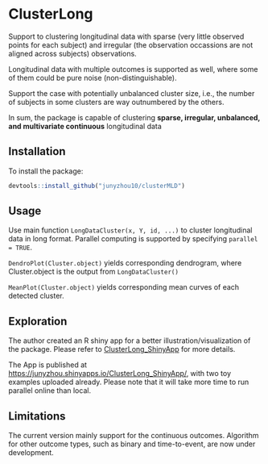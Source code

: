 # ClusterLong
Support to clustering longitudinal data with sparse (very little observed points for each subject) and irregular (the observation occassions are not aligned across subjects) observations. 

Longitudinal data with multiple outcomes is supported as well, where some of them could be pure noise (non-distinguishable). 

Support the case with potentially unbalanced cluster size, i.e., the number of subjects in some clusters are way outnumbered by the others.

In sum, the package is capable of clustering **sparse, irregular, unbalanced, and multivariate continuous** longitudinal data  

## Installation
To install the package: 
```r
devtools::install_github("junyzhou10/clusterMLD")
```

## Usage
Use main function `LongDataCluster(x, Y, id, ...)` to cluster longitudinal data in long format. Parallel computing is supported by specifying `parallel = TRUE`. 

`DendroPlot(Cluster.object)` yields corresponding dendrogram, where Cluster.object is the output from `LongDataCluster()`

`MeanPlot(Cluster.object)` yields corresponding mean curves of each detected cluster.

## Exploration
The author created an R shiny app for a better illustration/visualization of the package. Please refer to [ClusterLong_ShinyApp](https://github.com/junyzhou10/ClusterLong_ShinyApp) for more details.

The App is published at https://junyzhou.shinyapps.io/ClusterLong_ShinyApp/, with two toy examples uploaded already. Please note that it will take more time to run parallel online than local.

## Limitations
The current version mainly support for the continuous outcomes. Algorithm for other outcome types, such as binary and time-to-event, are now under development. 

